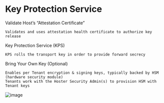 # Key Protection Service 

Validate Host’s “Attestation Certificate”

    Validates and uses attestation health certificate to authorize key release

Key Protection Service (KPS)

    KPS rolls the transport key in order to provide forward secrecy

Bring Your Own Key (Optional)

    Enables per Tenant encryption & signing keys, typically backed by HSM (hardware security module)
    Tenants work with the Hoster Security Admin(s) to provision HSM with Tenant keys

![image](https://user-images.githubusercontent.com/71546848/220197247-fd129afa-5262-49fe-a6e0-7b20a6e1adbd.png)
